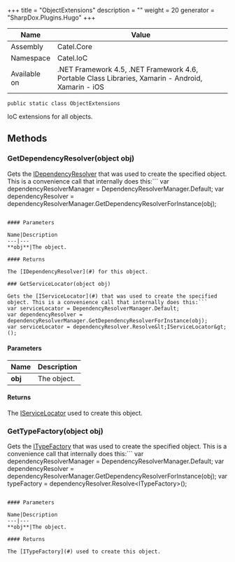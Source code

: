 

+++
title = "ObjectExtensions" 
description = ""
weight = 20
generator = "SharpDox.Plugins.Hugo"
+++

Name|Value
---|---
Assembly|Catel.Core
Namespace|Catel.IoC
Available on|.NET Framework 4.5, .NET Framework 4.6, Portable Class Libraries, Xamarin - Android, Xamarin - iOS

```
public static class ObjectExtensions
```

IoC extensions for all objects.

## Methods

### GetDependencyResolver(object obj)

Gets the [IDependencyResolver](#) that was used to create the specified object. This is a convenience call that internally does this:```
var dependencyResolverManager = DependencyResolverManager.Default;
var dependencyResolver = dependencyResolverManager.GetDependencyResolverForInstance(obj);

```

#### Parameters

Name|Description
---|---
**obj**|The object.

#### Returns

The [IDependencyResolver](#) for this object.

### GetServiceLocator(object obj)

Gets the [IServiceLocator](#) that was used to create the specified object. This is a convenience call that internally does this:```
var serviceLocator = DependencyResolverManager.Default;
var dependencyResolver = dependencyResolverManager.GetDependencyResolverForInstance(obj);
var serviceLocator = dependencyResolver.Resolve&lt;IServiceLocator&gt;();

```

#### Parameters

Name|Description
---|---
**obj**|The object.

#### Returns

The [IServiceLocator](#) used to create this object.

### GetTypeFactory(object obj)

Gets the [ITypeFactory](#) that was used to create the specified object. This is a convenience call that internally does this:```
var dependencyResolverManager = DependencyResolverManager.Default;
var dependencyResolver = dependencyResolverManager.GetDependencyResolverForInstance(obj);
var typeFactory = dependencyResolver.Resolve&lt;ITypeFactory&gt;();

```

#### Parameters

Name|Description
---|---
**obj**|The object.

#### Returns

The [ITypeFactory](#) used to create this object.

